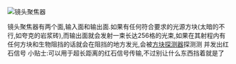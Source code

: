 ![镜头聚焦器](block:betterwithmods:lens)

镜头聚焦器有两个面,输入面和输出面.如果有任何符合要求的光源方块(太暗的不行,如夸克的岩浆砖),而输出面就会发射一束长达256格的光束,如果在其射程内有任何方块和生物阻挡的话就会在阻挡的地方发光,会被[方块探测器](detector.md)探测测
  并发出红石信号
小贴士:可以用于超长距离的红石信号传输,不过别让什么东西挡着就是了